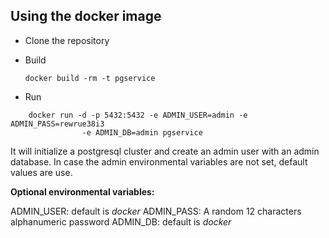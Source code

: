 ## Using the docker image
    
* Clone the repository
* Build
 
  ```docker build -rm -t pgservice```

* Run

```
    docker run -d -p 5432:5432 -e ADMIN_USER=admin -e ADMIN_PASS=rewrue38i3 
                -e ADMIN_DB=admin pgservice
```

It will initialize a postgresql cluster and create an admin user with an admin
database. In case the admin environmental variables are not set, default values are use.

__Optional environmental variables:__

ADMIN_USER: default is *docker*
ADMIN_PASS: A random 12 characters alphanumeric  password
ADMIN_DB: default is *docker*

